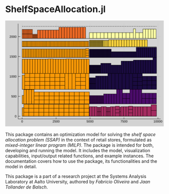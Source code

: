 # ShelfSpaceAllocation.jl
![](figures/model/planogram.svg)

This package contains an optimization model for solving the *shelf space allocation problem (SSAP)* in the context of retail stores, formulated as *mixed-integer linear program (MILP)*. The package is intended for both, developing and running the model. It includes the model, visualization capabilities, input/output related functions, and example instances. The documentation covers how to use the package, its functionalities and the model in detail.

This package is a part of a research project at the Systems Analysis Laboratory at Aalto University, authored by *Fabricio Oliveira* and *Jaan Tollander de Balsch*.
